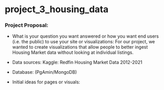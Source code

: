 # project_3_housing_data

### Project Proposal:

* What is your question you want answered or how you want end users (i.e. the public) to use your site or visualizations: For our project, we wanted to create visualizations that allow people to better ingest Housing Market data without looking at individual listings.

* Data sources: Kaggle: Redfin Housing Market Data 2012-2021

* Database: (PgAmin/MongoDB)

* Initial ideas for pages or visuals:
